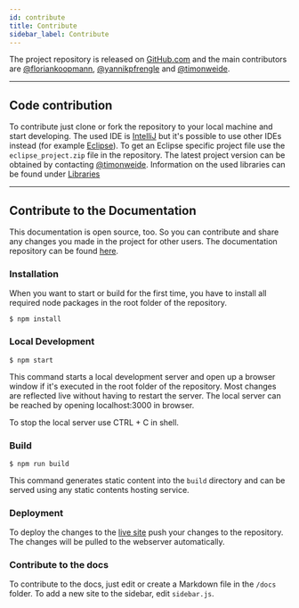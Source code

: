 ```yaml
---
id: contribute
title: Contribute
sidebar_label: Contribute
---
```


The project repository is released on [GitHub.com](https://github.com/timonweide/CNC-Simulator) and the main contributors are [@floriankoopmann](https://github.com/floriankoopmann), [@yannikpfrengle](https://github.com/yannikpfrengle) and [@timonweide](https://github.com/timonweide).

---

## Code contribution

To contribute just clone or fork the repository to your local machine and start developing. The used IDE is [IntelliJ](https://www.jetbrains.com/idea/) but it's possible to use other IDEs instead (for example [Eclipse](https://www.eclipse.org)). To get an Eclipse specific project file use the `eclipse_project.zip` file in the repository. The latest project version can be obtained by contacting [@timonweide](mailto:mail@timonwei.de). Information on the used libraries can be found under [Libraries](libraries)

---

## Contribute to the Documentation

This documentation is open source, too. So you can contribute and share any changes you made in the project for other users. The documentation repository can be found [here](https://github.com/timonweide/CNC-Simulator-Docs).

### Installation
When you want to start or build for the first time, you have to install all required node packages in the root folder of the repository.

```
$ npm install
```

### Local Development

```
$ npm start
```

This command starts a local development server and open up a browser window if it's executed in the root folder of the repository. Most changes are reflected live without having to restart the server. The local server can be reached by opening localhost:3000 in browser.

To stop the local server use CTRL + C in shell.

### Build

```
$ npm run build
```

This command generates static content into the `build` directory and can be served using any static contents hosting service.

### Deployment

To deploy the changes to the [live site](https://docs.cnc.timon.cloud/) push your changes to the repository. The changes will be pulled to the webserver automatically.

### Contribute to the docs

To contribute to the docs, just edit or create a Markdown file in the `/docs` folder. To add a new site to the sidebar, edit `sidebar.js`.
